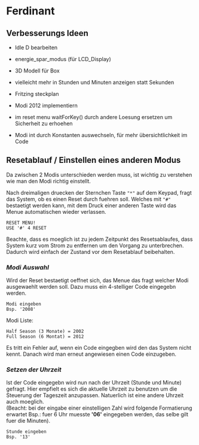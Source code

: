 # Ferdinant

## Verbesserungs Ideen

- Idle D bearbeiten
- energie_spar_modus (für LCD_Display)
- 3D Modell für Box
- vielleicht mehr in Stunden und Minuten anzeigen statt Sekunden

- Fritzing steckplan
- Modi 2012 implementiern
- im reset menu waitForKey() durch andere Loesung ersetzen um Sicherheit zu erhoehen
- Modi int durch Konstanten auswechseln, für mehr übersichtlichkeit im Code


## **Resetablauf / Einstellen eines anderen Modus**

Da zwischen 2 Modis unterschieden werden muss, ist wichtig zu verstehen wie man den Modi richtig einstellt.

Nach dreimaligen druecken der Sternchen Taste   ` "*" `  auf dem Keypad, fragt das System, ob es einen Reset durch fuehren soll. Welches mit ` "#" ` bestaetigt werden kann, mit dem Druck einer anderen Taste wird das Menue automatischen wieder verlassen.



<pre><code>RESET MENU!
USE '#' 4 RESET
</code></pre>

Beachte, dass es moeglich ist zu jedem Zeitpunkt des Resetsablaufes, dass System kurz vom Strom zu entfernen um den Vorgang zu unterbrechen. Dadurch wird einfach der Zustand vor dem Resetablauf beibehalten.

### *Modi Auswahl*

Wird der Reset bestaetigt oeffnet sich, das Menue das fragt welcher Modi ausgewaehlt werden soll. Dazu muss ein 4-stelliger Code eingegebn werden.

<pre><code>Modi eingeben
Bsp. '2008'
</code></pre>
Modi Liste:
<pre><code>Half Season (3 Monate) = 2002
Full Season (6 Montat) = 2012
</code></pre>
Es tritt ein Fehler auf, wenn ein Code eingegben wird den das System nicht kennt. Danach wird man erneut angewiesen einen Code einzugeben.

### *Setzen der Uhrzeit*

Ist der Code eingegebn wird nun nach der Uhrzeit (Stunde und Minute) gefragt. Hier empfielt es sich die aktuelle Uhrzeit zu benutzen um die Steuerung der Tageszeit anzupassen. Natuerlich ist eine andere Uhrzeit auch moeglich. <br />
(Beacht: bei der eingabe einer einstelligen Zahl wird folgende Formatierung erwartet Bsp.: fuer 6 Uhr muesste **'06'** eingegeben werden, das selbe gilt fuer die Minuten).

<pre><code>Stunde eingeben
Bsp. '13'
</code></pre>




